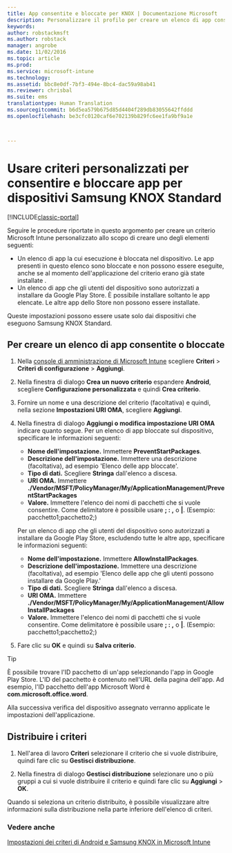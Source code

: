 ```yaml
---
title: App consentite e bloccate per KNOX | Documentazione Microsoft
description: Personalizzare il profilo per creare un elenco di app consentite e bloccate per KNOX.
keywords: 
author: robstackmsft
ms.author: robstack
manager: angrobe
ms.date: 11/02/2016
ms.topic: article
ms.prod: 
ms.service: microsoft-intune
ms.technology: 
ms.assetid: bbc8e0df-7bf3-494e-8bc4-dac59a98ab41
ms.reviewer: chrisbal
ms.suite: ems
translationtype: Human Translation
ms.sourcegitcommit: b6d5ea579b675d85d4404f289db83055642ffddd
ms.openlocfilehash: be3cfc0120caf6e702139b829fc6ee1fa9bf9a1e



---
```

# <a name="use-custom-policies-to-allow-and-block-apps-for-samsung-knox-standard-devices"></a>Usare criteri personalizzati per consentire e bloccare app per dispositivi Samsung KNOX Standard

[!INCLUDE[classic-portal](../includes/classic-portal.md)]

Seguire le procedure riportate in questo argomento per creare un criterio Microsoft Intune personalizzato allo scopo di creare uno degli elementi seguenti:

- Un elenco di app la cui esecuzione è bloccata nel dispositivo. Le app presenti in questo elenco sono bloccate e non possono essere eseguite, anche se al momento dell'applicazione del criterio erano già state installate .
- Un elenco di app che gli utenti del dispositivo sono autorizzati a installare da Google Play Store. È possibile installare soltanto le app elencate. Le altre app dello Store non possono essere installate.

Queste impostazioni possono essere usate solo dai dispositivi che eseguono Samsung KNOX Standard.

## <a name="to-create-an-allowed-or-blocked-app-list"></a>Per creare un elenco di app consentite o bloccate

1. Nella [console di amministrazione di Microsoft Intune](https://manage.microsoft.com/) scegliere **Criteri** &gt; **Criteri di configurazione** &gt; **Aggiungi**.
2. Nella finestra di dialogo **Crea un nuovo criterio** espandere **Android**, scegliere **Configurazione personalizzata** e quindi **Crea criterio**.
3. Fornire un nome e una descrizione del criterio (facoltativa) e quindi, nella sezione **Impostazioni URI OMA**, scegliere **Aggiungi**.
4. Nella finestra di dialogo **Aggiungi o modifica impostazione URI OMA** indicare quanto segue. Per un elenco di app bloccate sul dispositivo, specificare le informazioni seguenti:
    
    - **Nome dell'impostazione.** Immettere **PreventStartPackages**.
    - **Descrizione dell'impostazione.** Immettere una descrizione (facoltativa), ad esempio 'Elenco delle app bloccate'.
    -   **Tipo di dati.** Scegliere **Stringa** dall'elenco a discesa.
    -   **URI OMA.** Immettere **./Vendor/MSFT/PolicyManager/My/ApplicationManagement/PreventStartPackages**
    -   **Valore.** Immettere l'elenco dei nomi di pacchetti che si vuole consentire. Come delimitatore è possibile usare **; : ,** o **|**. (Esempio: pacchetto1;pacchetto2;)

    Per un elenco di app che gli utenti del dispositivo sono autorizzati a installare da Google Play Store, escludendo tutte le altre app, specificare le informazioni seguenti:

    - **Nome dell'impostazione.** Immettere **AllowInstallPackages**.
    - **Descrizione dell'impostazione.** Immettere una descrizione (facoltativa), ad esempio 'Elenco delle app che gli utenti possono installare da Google Play.'
    - **Tipo di dati.** Scegliere **Stringa** dall'elenco a discesa.
    - **URI OMA.** Immettere **./Vendor/MSFT/PolicyManager/My/ApplicationManagement/AllowInstallPackages**
    - **Valore.** Immettere l'elenco dei nomi di pacchetti che si vuole consentire. Come delimitatore è possibile usare **; : ,** o **|**. (Esempio: pacchetto1;pacchetto2;)

4. Fare clic su **OK** e quindi su **Salva criterio**. 

>[!TIP]
> È possibile trovare l'ID pacchetto di un'app selezionando l'app in Google Play Store. L'ID del pacchetto è contenuto nell'URL della pagina dell'app. Ad esempio, l'ID pacchetto dell'app Microsoft Word è **com.microsoft.office.word**.

Alla successiva verifica del dispositivo assegnato verranno applicate le impostazioni dell'applicazione.


## <a name="deploy-the-policy"></a>Distribuire i criteri

1.  Nell'area di lavoro **Criteri** selezionare il criterio che si vuole distribuire, quindi fare clic su **Gestisci distribuzione**.

2.  Nella finestra di dialogo **Gestisci distribuzione** selezionare uno o più gruppi a cui si vuole distribuire il criterio e quindi fare clic su **Aggiungi** &gt; **OK**.

 
Quando si seleziona un criterio distribuito, è possibile visualizzare altre informazioni sulla distribuzione nella parte inferiore dell'elenco di criteri.

### <a name="see-also"></a>Vedere anche
[Impostazioni dei criteri di Android e Samsung KNOX in Microsoft Intune](android-policy-settings-in-microsoft-intune.md)



<!--HONumber=Dec16_HO2-->


